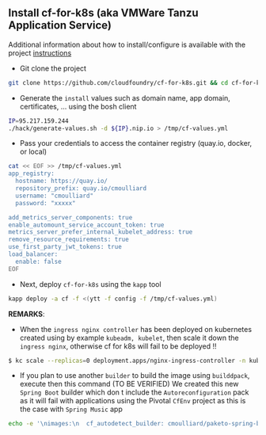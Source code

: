 ## Install cf-for-k8s (aka VMWare Tanzu Application Service) 

Additional information about how to install/configure is available with the project [instructions](https://github.com/cloudfoundry/cf-for-k8s/blob/master/docs/deploy.md)

- Git clone the project
```bash
git clone https://github.com/cloudfoundry/cf-for-k8s.git && cd cf-for-k8s
```
- Generate the `install` values such as domain name, app domain, certificates, ... using the bosh client
```bash
IP=95.217.159.244
./hack/generate-values.sh -d ${IP}.nip.io > /tmp/cf-values.yml
```
- Pass your credentials to access the container registry (quay.io, docker, or local)
```bash
cat << EOF >> /tmp/cf-values.yml
app_registry:
  hostname: https://quay.io/
  repository_prefix: quay.io/cmoulliard
  username: "cmoulliard"
  password: "xxxxx"

add_metrics_server_components: true
enable_automount_service_account_token: true
metrics_server_prefer_internal_kubelet_address: true
remove_resource_requirements: true
use_first_party_jwt_tokens: true
load_balancer:
  enable: false
EOF
```
- Next, deploy `cf-for-k8s` using the `kapp` tool
```bash
kapp deploy -a cf -f <(ytt -f config -f /tmp/cf-values.yml)
```
**REMARKS**:

- When the `ingress nginx controller` has been deployed on kubernetes created using by example `kubeadm, kubelet`, then scale it down the `ingress nginx`, otherwise cf for k8s will fail to be deployed !!
```bash
$ kc scale --replicas=0 deployment.apps/nginx-ingress-controller -n kube-system
```
- If you plan to use another `builder` to build the image using `builddpack`, execute then this command (TO BE VERIFIED)
  We created this new `Spring Boot` builder which don t include the `Autoreconfiguration` pack as it will fail
  with applications using the Pivotal `CfEnv` project as this is the case with `Spring Music` app
```bash
echo -e '\nimages:\n  cf_autodetect_builder: cmoulliard/paketo-spring-boot-builder@sha256:f0fe222b06fd54e580a1366646f31e7b5b59047c3112b8416c06994e4109cd30' >> /tmp/cf-values.yml
```
